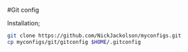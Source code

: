 #Git config

Installation;
```bash
git clone https://github.com/NickJackolson/myconfigs.git
cp myconfigs/git/gitconfig $HOME/.gitconfig
```
